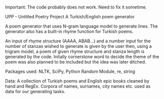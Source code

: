 Important: The code probably does not work. Need to fix it sometime.

UPP - Untitled Poetry Project
A Turkish/English poem generator 

A poem generator that uses N-gram language model to generate lines. 
The generator also has a built-in rhyme function for Turkish poems.

An input of rhyme structure (AAAA, ABAB...) and a number input for the number
of stanzas wished to generate is given by the user then, using a trigram model, 
a poem of given rhyme structure and stanza length is generated by the code.
Initally cornerstone word to decide the theme of the poem was also planned to be 
included but the idea was later ditched.



Packages used: NLTK, SciPy, Python Random Module, re, string

Data:
A collection of Turkish poems and English epic books cleaned by hand and RegEx.
Corpora of names, surnames, city names etc. used as data for our generating tasks.
